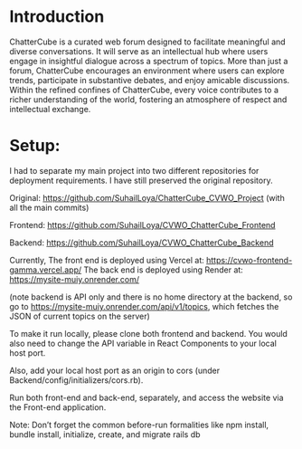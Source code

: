 # Introduction

ChatterCube is a curated web forum designed to facilitate meaningful and diverse conversations. It will serve as an intellectual hub where users engage in insightful dialogue across a spectrum of topics. More than just a forum, ChatterCube encourages an environment where users can explore trends, participate in substantive debates, and enjoy amicable discussions. Within the refined confines of ChatterCube, every voice contributes to a richer understanding of the world, fostering an atmosphere of respect and intellectual exchange.

# Setup:

I had to separate my main project into two different repositories for deployment requirements. I have still preserved the original repository.

Original: https://github.com/SuhailLoya/ChatterCube_CVWO_Project (with all the main commits)

Frontend: https://github.com/SuhailLoya/CVWO_ChatterCube_Frontend

Backend: https://github.com/SuhailLoya/CVWO_ChatterCube_Backend

Currently,
The front end is deployed using Vercel at: https://cvwo-frontend-gamma.vercel.app/
The back end is deployed using Render at: https://mysite-muiy.onrender.com/

(note backend is API only and there is no home directory at the backend, so go to https://mysite-muiy.onrender.com/api/v1/topics, which fetches the JSON of current topics on the server)

To make it run locally, please clone both frontend and backend. You would also need to change the API variable in React Components to your local host port.

Also, add your local host port as an origin to cors (under Backend/config/initializers/cors.rb).

Run both front-end and back-end, separately, and access the website via the Front-end application.

Note: Don’t forget the common before-run formalities like npm install, bundle install, initialize, create, and migrate rails db
